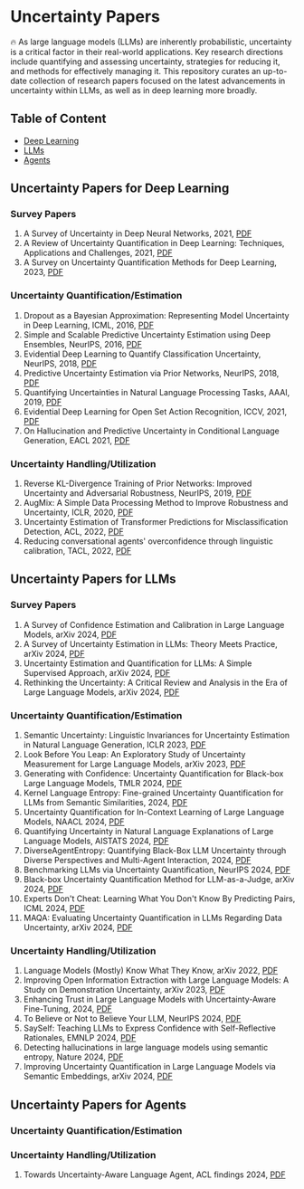 # Uncertainty Papers 
🔥 As large language models (LLMs) are inherently probabilistic, uncertainty is a critical factor in their real-world applications. Key research directions include quantifying and assessing uncertainty, strategies for reducing it, and methods for effectively managing it. This repository curates an up-to-date collection of research papers focused on the latest advancements in uncertainty within LLMs, as well as in deep learning more broadly.

## Table of Content
- [Deep Learning](#Uncertainty-Papers-for-Deep-Learning)
- [LLMs](#Uncertainty-Papers-for-LLMs)
- [Agents](#Uncertainty-Papers-for-Agents)

## Uncertainty Papers for Deep Learning 
### Survey Papers
1. A Survey of Uncertainty in Deep Neural Networks, 2021, [PDF](https://arxiv.org/pdf/2107.03342)
2. A Review of Uncertainty Quantification in Deep Learning: Techniques, Applications and Challenges, 2021, [PDF](https://arxiv.org/pdf/2011.06225)
3. A Survey on Uncertainty Quantification Methods for Deep Learning, 2023, [PDF](https://arxiv.org/pdf/2302.13425)

### Uncertainty Quantification/Estimation 
1. Dropout as a Bayesian Approximation: Representing Model Uncertainty in Deep Learning, ICML, 2016, [PDF](https://proceedings.mlr.press/v48/gal16.pdf)
2. Simple and Scalable Predictive Uncertainty Estimation using Deep Ensembles, NeurIPS, 2016, [PDF](https://proceedings.neurips.cc/paper/7219-simple-and-scalable-predictive-uncertainty-estimation-using-deep-ensembles.pdf)
3. Evidential Deep Learning to Quantify Classification Uncertainty, NeurIPS, 2018, [PDF](https://papers.nips.cc/paper_files/paper/2018/file/a981f2b708044d6fb4a71a1463242520-Paper.pdf)
4. Predictive Uncertainty Estimation via Prior Networks, NeurIPS, 2018, [PDF](http://papers.neurips.cc/paper/7936-predictive-uncertainty-estimation-via-prior-networks.pdf)
5. Quantifying Uncertainties in Natural Language Processing Tasks, AAAI, 2019, [PDF](https://ojs.aaai.org/index.php/AAAI/article/view/4719/4597)
6. Evidential Deep Learning for Open Set Action Recognition, ICCV, 2021, [PDF](https://openaccess.thecvf.com/content/ICCV2021/papers/Bao_Evidential_Deep_Learning_for_Open_Set_Action_Recognition_ICCV_2021_paper.pdf)
7. On Hallucination and Predictive Uncertainty in Conditional Language Generation, EACL 2021, [PDF](https://aclanthology.org/2021.eacl-main.236.pdf)

### Uncertainty Handling/Utilization
1. Reverse KL-Divergence Training of Prior Networks: Improved Uncertainty and Adversarial Robustness, NeurIPS, 2019, [PDF](http://papers.neurips.cc/paper/9597-reverse-kl-divergence-training-of-prior-networks-improved-uncertainty-and-adversarial-robustness.pdf)
2. AugMix: A Simple Data Processing Method to Improve Robustness and Uncertainty, ICLR, 2020, [PDF](https://openreview.net/pdf?id=S1gmrxHFvB)
3. Uncertainty Estimation of Transformer Predictions for Misclassification Detection, ACL, 2022, [PDF](https://aclanthology.org/2022.acl-long.566.pdf)
4. Reducing conversational agents' overconfidence through linguistic calibration, TACL, 2022, [PDF](https://aclanthology.org/2022.tacl-1.50.pdf)

## Uncertainty Papers for LLMs
### Survey Papers
1. A Survey of Confidence Estimation and Calibration in Large Language Models, arXiv 2024, [PDF](https://arxiv.org/pdf/2311.08298)
2. A Survey of Uncertainty Estimation in LLMs: Theory Meets Practice, arXiv 2024, [PDF](https://arxiv.org/pdf/2410.15326)
3. Uncertainty Estimation and Quantification for LLMs: A Simple Supervised Approach, arXiv 2024, [PDF](https://arxiv.org/pdf/2404.15993)
4. Rethinking the Uncertainty: A Critical Review and Analysis in the Era of Large Language Models, arXiv 2024, [PDF](https://arxiv.org/pdf/2410.20199)

### Uncertainty Quantification/Estimation
1. Semantic Uncertainty: Linguistic Invariances for Uncertainty Estimation in Natural Language Generation, ICLR 2023, [PDF](https://arxiv.org/pdf/2302.09664)
9. Look Before You Leap: An Exploratory Study of Uncertainty Measurement for Large Language Models, arXiv 2023, [PDF](https://arxiv.org/pdf/2307.10236)
2. Generating with Confidence: Uncertainty Quantification for Black-box Large Language Models, TMLR 2024, [PDF](https://arxiv.org/pdf/2305.19187)
3. Kernel Language Entropy: Fine-grained Uncertainty Quantification for LLMs from Semantic Similarities, 2024, [PDF](https://arxiv.org/pdf/2405.20003)
4. Uncertainty Quantification for In-Context Learning of Large Language Models, NAACL 2024, [PDF](https://aclanthology.org/2024.naacl-long.184.pdf)
5. Quantifying Uncertainty in Natural Language Explanations of Large Language Models, AISTATS 2024, [PDF](https://proceedings.mlr.press/v238/harsha-tanneru24a/harsha-tanneru24a.pdf)
6. DiverseAgentEntropy: Quantifying Black-Box LLM Uncertainty through Diverse Perspectives and Multi-Agent Interaction, 2024, [PDF](https://arxiv.org/pdf/2412.09572)
7. Benchmarking LLMs via Uncertainty Quantification, NeurIPS 2024, [PDF](https://openreview.net/pdf?id=L0oSfTroNE)
8. Black-box Uncertainty Quantification Method for LLM-as-a-Judge, arXiv 2024, [PDF](https://arxiv.org/pdf/2410.11594)
11. Experts Don't Cheat: Learning What You Don't Know By Predicting Pairs, ICML 2024, [PDF](https://openreview.net/pdf/9cf59fde42aece4313abd28a189ffa842e439598.pdf)
12. MAQA: Evaluating Uncertainty Quantification in LLMs Regarding Data Uncertainty, arXiv 2024, [PDF](https://www.arxiv.org/pdf/2408.06816)
   
### Uncertainty Handling/Utilization
1. Language Models (Mostly) Know What They Know, arXiv 2022, [PDF](https://arxiv.org/pdf/2207.05221)
2. Improving Open Information Extraction with Large Language Models: A Study on Demonstration Uncertainty, arXiv 2023, [PDF](https://arxiv.org/pdf/2309.03433)
3. Enhancing Trust in Large Language Models with Uncertainty-Aware Fine-Tuning, 2024, [PDF](https://arxiv.org/pdf/2412.02904)
4. To Believe or Not to Believe Your LLM, NeurIPS 2024, [PDF](https://openreview.net/pdf?id=k6iyUfwdI9)
5. SaySelf: Teaching LLMs to Express Confidence with Self-Reflective Rationales, EMNLP 2024, [PDF](https://aclanthology.org/2024.emnlp-main.343.pdf)
6. Detecting hallucinations in large language models using semantic entropy, Nature 2024, [PDF](https://www.nature.com/articles/s41586-024-07421-0.pdf)
7. Improving Uncertainty Quantification in Large Language Models via Semantic Embeddings, arXiv 2024, [PDF](https://arxiv.org/pdf/2410.22685)

## Uncertainty Papers for Agents
### Uncertainty Quantification/Estimation

### Uncertainty Handling/Utilization
1. Towards Uncertainty-Aware Language Agent, ACL findings 2024, [PDF](https://aclanthology.org/2024.findings-acl.398.pdf)

